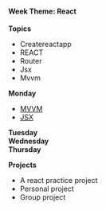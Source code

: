 <h4 class="weektheme">Week Theme: React</h4>
  
**Topics**  
  * Createreactapp  
  * REACT  
  * Router  
  * Jsx  
  * Mvvm  
  
    
**Monday** 
  * [MVVM](https://github.com/jankeLearning/content-md/blob/master/app-design/10-MVVM.md)  
  * [JSX](https://github.com/jankeLearning/content-md/blob/master/js/10-jsx.md)

**Tuesday**  
**Wednesday**  
**Thursday**  
  
**Projects**  
  * A react practice project 
  * Personal project
  * Group project 

